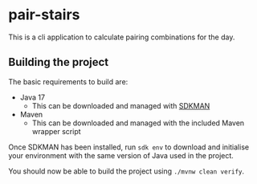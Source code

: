 # pair-stairs

This is a cli application to calculate pairing combinations
for the day.

## Building the project


The basic requirements to build are:
- Java 17
    - This can be downloaded and managed with [SDKMAN](https://sdkman.io/install)
- Maven
    - This can be downloaded and managed with the included Maven wrapper script

Once SDKMAN has been installed, run `sdk env` to download and initialise your environment with the same
version of Java used in the project.

You should now be able to build the project using `./mvnw clean verify`.